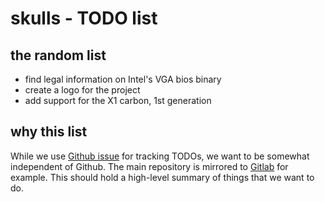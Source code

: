 # skulls - TODO list

## the random list
* find legal information on Intel's VGA bios binary
* create a logo for the project
* add support for the X1 carbon, 1st generation

## why this list
While we use [Github issue](https://github.com/merge/skulls/issues) for tracking
TODOs, we want to be somewhat independent of Github. The main repository is
mirrored to [Gitlab](https://gitlab.com/skulls/skulls) for example.
This should hold a high-level summary of things that we want to do.
